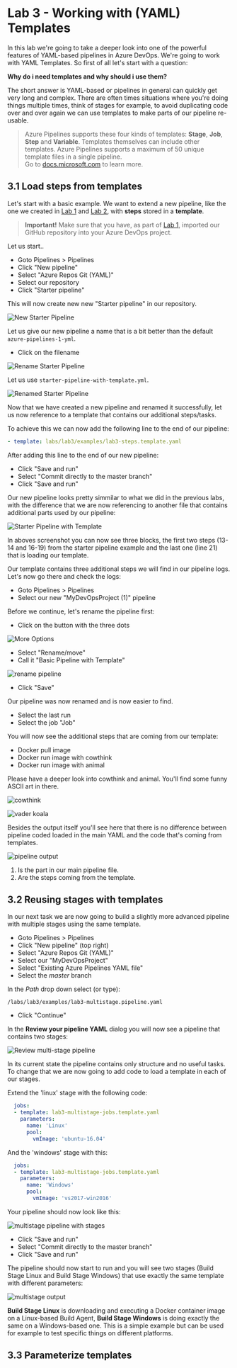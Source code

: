 # Lab 3 - Working with (YAML) Templates

In this lab we're going to take a deeper look into one of the powerful features of YAML-based pipelines in Azure DevOps. We're going to work with YAML Templates. So first of all let's start with a question:

**Why do i need templates and why should i use them?**

The short answer is YAML-based or pipelines in general can quickly get very long and complex. There are often times situations where you're doing things multiple times, think of stages for example, to avoid duplicating code over and over again we can use templates to make parts of our pipeline re-usable.

> Azure Pipelines supports these four kinds of templates: **Stage**, **Job**, **Step** and **Variable**. Templates themselves can include other templates. Azure Pipelines supports a maximum of 50 unique template files in a single pipeline.  
> Go to [docs.microsoft.com](https://docs.microsoft.com/azure/devops/pipelines/yaml-schema?view=azure-devops&tabs=schema#template-references) to learn more.

## 3.1 Load steps from templates

Let's start with a basic example. We want to extend a new pipeline, like the one we created in [Lab 1](/labs/lab1/lab1.md) and [Lab 2](/labs/lab2/lab2.md), with **steps** stored in a **template**.

> **Important!** Make sure that you have, as part of [Lab 1](/labs/lab1/lab1.md#11-create-a-yaml-pipeline-via-gui), imported our GitHub repository into your Azure DevOps project.

Let us start..

* Goto Pipelines > Pipelines
* Click "New pipeline"
* Select "Azure Repos Git (YAML)"
* Select our repository
* Click "Starter pipeline"

This will now create new new "Starter pipeline" in our repository.

![New Starter Pipeline](img/lab3_new_starter_pipeline.png)

Let us give our new pipeline a name that is a bit better than the default `azure-pipelines-1-yml`.

* Click on the filename

![Rename Starter Pipeline](img/lab3_rename_starter_pipeline.png)

Let us use `starter-pipeline-with-template.yml`.

![Renamed Starter Pipeline](img/lab3_renamed_starter_pipeline.png)

Now that we have created a new pipeline and renamed it successfully, let us now reference to a template that contains our additional steps/tasks.

To achieve this we can now add the following line to the end of our pipeline:

```YAML
- template: labs/lab3/examples/lab3-steps.template.yaml
```

After adding this line to the end of our new pipeline:

* Click "Save and run"
* Select "Commit directly to the master branch"
* Click "Save and run"

Our new pipeline looks pretty simmilar to what we did in the previous labs, with the difference that we are now referencing to another file that contains additional parts used by our pipeline:

![Starter Pipeline with Template](img/lab3_new_starter_pipeline_with_template.png)

In aboves screenshot you can now see three blocks, the first two steps (13-14 and 16-19) from the starter pipeline example and the last one (line 21) that is loading our template.

Our template contains three additional steps we will find in our pipeline logs. Let's now go there and check the logs:

* Goto Pipelines > Pipelines
* Select our new "MyDevOpsProject (1)" pipeline

Before we continue, let's rename the pipeline first:

* Click on the button with the three dots

![More Options](img/lab3_more_options_button.png)

* Select "Rename/move"
* Call it "Basic Pipeline with Template"

![rename pipeline](img/lab3_rename_pipeline.png)

* Click "Save"

Our pipeline was now renamed and is now easier to find.

* Select the last run
* Select the job "Job"

You will now see the additional steps that are coming from our template:

* Docker pull image
* Docker run image with cowthink
* Docker run image with animal

Please have a deeper look into cowthink and animal. You'll find some funny ASCII art in there.

![cowthink](img/lab3_pipeline_output_cowthink.png)

![vader koala](img/lab3_pipeline_output_vaderkoala.png)

Besides the output itself you'll see here that there is no difference between pipeline coded loaded in the main YAML and the code that's coming from templates.

![pipeline output](img/lab3_pipeline_output_numbered.png)

1) Is the part in our main pipeline file.
2) Are the steps coming from the template.

## 3.2 Reusing stages with templates

In our next task we are now going to build a slightly more advanced pipeline with multiple stages using the same template.

* Goto Pipelines > Pipelines
* Click "New pipeline" (top right)
* Select "Azure Repos Git (YAML)"
* Select our "MyDevOpsProject"
* Select "Existing Azure Pipelines YAML file"
* Select the *master* branch

In the *Path* drop down select (or type):

`/labs/lab3/examples/lab3-multistage.pipeline.yaml`

* Click "Continue"

In the **Review your pipeline YAML** dialog you will now see a pipeline that contains two stages:

![Review multi-stage pipeline](img/lab3_review_multistage_pipeline.png)

In its current state the pipeline contains only structure and no useful tasks. To change that we are now going to add code to load a template in each of our stages.

Extend the 'linux' stage with the following code:

```YAML
  jobs:
  - template: lab3-multistage-jobs.template.yaml
    parameters:
      name: 'Linux'
      pool:
        vmImage: 'ubuntu-16.04'
```

And the 'windows' stage with this:

```YAML
  jobs:
  - template: lab3-multistage-jobs.template.yaml
    parameters:
      name: 'Windows'
      pool:
        vmImage: 'vs2017-win2016'
```

Your pipeline should now look like this:

![multistage pipeline with stages](img/lab3_multistage_pipeline_with_templates.png)

* Click "Save and run"
* Select "Commit directly to the master branch"
* Click "Save and run"

The pipeline should now start to run and you will see two stages (Build Stage Linux and Build Stage Windows) that use exactly the same template with different parameters:

![multistage output](img/lab3_multistage_pipeline_output.png)

**Build Stage Linux** is downloading and executing a Docker container image on a Linux-based Build Agent, **Build Stage Windows** is doing exactly the same on a Windows-based one. This is a simple example but can be used for example to test specific things on different platforms.

## 3.3 Parameterize templates
